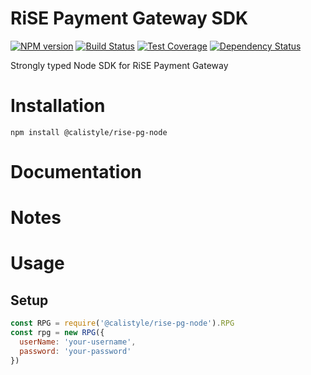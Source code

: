# RiSE Payment Gateway SDK

[![NPM version][npm-image]][npm-url]
[![Build Status][ci-image]][ci-url]
[![Test Coverage][coverage-image]][coverage-url]
[![Dependency Status][daviddm-image]][daviddm-url]

Strongly typed Node SDK for RiSE Payment Gateway

# Installation
```
npm install @calistyle/rise-pg-node
```

# Documentation

# Notes

# Usage

## Setup
```js
const RPG = require('@calistyle/rise-pg-node').RPG
const rpg = new RPG({
  userName: 'your-username',
  password: 'your-password'
})
```

[npm-image]: https://img.shields.io/npm/v/@calistyle/rise-pg-node.svg?style=flat-square
[npm-url]: https://npmjs.org/package/@calistyle/rise-pg-node
[ci-image]: https://img.shields.io/circleci/project/github/CaliStyle/rise-pg-node/master.svg
[ci-url]: https://circleci.com/gh/CaliStyle/rise-pg-node/tree/master
[daviddm-image]: http://img.shields.io/david/CaliStyle/rise-pg-node.svg?style=flat-square
[daviddm-url]: https://david-dm.org/CaliStyle/rise-pg-node
[coverage-image]: https://img.shields.io/codeclimate/coverage/github/CaliStyle/rise-pg-node.svg?style=flat-square
[coverage-url]: https://codeclimate.com/github/CaliStyle/rise-pg-node/coverage
